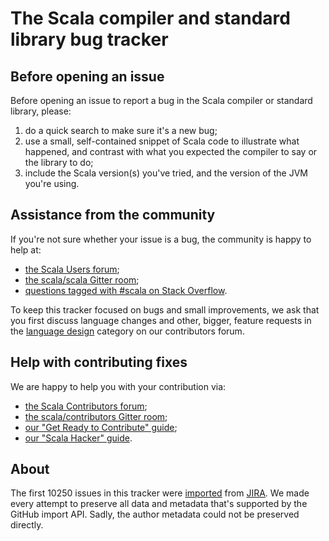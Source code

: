 # The Scala compiler and standard library bug tracker

## Before opening an issue

Before opening an issue to report a bug in the Scala compiler or standard library, please:
  1. do a quick search to make sure it's a new bug;
  2. use a small, self-contained snippet of Scala code to illustrate what happened, and contrast with what you expected the compiler to say or the library to do;
  3. include the Scala version(s) you've tried, and the version of the JVM you're using.

## Assistance from the community

If you're not sure whether your issue is a bug, the community is happy to help at:
 - [the Scala Users forum](https://users.scala-lang.org/);
 - [the scala/scala Gitter room](https://gitter.im/scala/scala);
 - [questions tagged with #scala on Stack Overflow](http://stackoverflow.com/questions/tagged/scala).

To keep this tracker focused on bugs and small improvements, we ask that you first discuss language changes and other, bigger,  feature requests in the [language design](https://contributors.scala-lang.org/c/language-design) category on our contributors forum. 

## Help with contributing fixes

We are happy to help you with your contribution via:
 - [the Scala Contributors forum](https://contributors.scala-lang.org/);
 - [the scala/contributors Gitter room](https://gitter.im/scala/contributors);
 - [our "Get Ready to Contribute" guide](https://github.com/scala/scala/#get-ready-to-contribute);
 - [our "Scala Hacker" guide](http://scala-lang.org/contribute/hacker-guide.html).

## About

The first 10250 issues in this tracker were [imported](https://github.com/adriaanm/bbj) from [JIRA](https://issues.scala-lang.org?orig=1). We made every attempt to preserve all data and metadata that's supported by the GitHub import API. Sadly, the author metadata could not be preserved directly.

